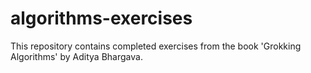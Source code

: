 # algorithms-exercises

This repository contains completed exercises from the book 'Grokking Algorithms' by Aditya Bhargava.
